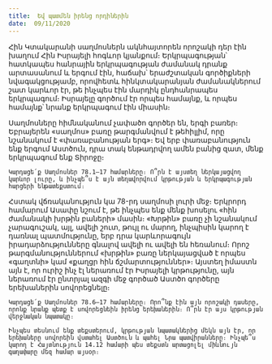 ```yaml
---
title:  Եվ պատմեն իրենց որդիներին
date:  09/11/2020
---
```


Հին Կտակարանի սաղմոսներն ակնհայտորեն որոշակի դեր էին խաղում Հին Իսրայելի հոգևոր կյանքում։ Երկրպագության՝ հատկապես հանրային երկրպագության ժամանակ դրանք արտասանում և երգում էին, հաճախ՝ երաժշտական գործիքների նվագակցությամբ, որովհետև հինկտակարանյան ժամանակներում շատ կարևոր էր, թե ինչպես էին մարդիկ ընդհանրապես երկրպագում։ Իսրայելը գործում էր որպես համայնք, և որպես համայնք՝ նրանք երկրպագում էին միասին։

Սաղմոսները հիմնականում չափածո գործեր են, երգի բառեր։ Եբրայերեն «սաղմոս» բառը թարգմանվում է թեհիլլիմ, որը նշանակում է «փառաբանության երգ»։ Եվ երբ փառաբանություն ենք երգում Աստծուն, դրա տակ ենթադրվող ամեն բանից զատ, մենք երկրպագում ենք Տիրոջը։

`Կարդացե՛ք Սաղմոսներ 78.1–17 համարները։ Ո՞րն է այստեղ ներկայացվող կարևոր լուրը, և ինչպե՞ս է այն տեղավորվում կրթության և երկրպագության հարցերի ենթատեքստում։`

Հստակ վճռականություն կա 78-րդ սաղմոսի լուրի մեջ։ Երկրորդ համարում Ասափը նշում է, թե ինչպես ենք մենք խոսելու «հին ժամանակի խրթին բաների» մասին։ «Խրթին» բառը չի նշանակում չարագուշակ, այլ, ավելի շուտ, թույլ ու մարող, ինչպիսին կարող է դառնալ պատմությունը, երբ դրա կարևորագույն իրադարձությունները գնալով ավելի ու ավելի են հեռանում։ Որոշ թարգմանություններում «խրթին» բառը ներկայացված է որպես «գաղտնի» կամ «քաղցր հին ճշմարտություններ»։ Այստեղ իմաստն այն է, որ ուրիշ ինչ էլ ներառում էր Իսրայելի կրթությունը, այն ներառում էր ընտրյալ ազգի մեջ գործած Աստծո գործերը երեխաներին սովորեցնելը։

`Կարդացե՛ք Սաղմոսներ 78.6–17 համարները։ Որո՞նք էին այն որոշակի դասերը, որոնք նրանք պետք է սովորեցնեին իրենց երեխաներին։ Ո՞րն էր այս կրթության վերջնական նպատակը։`

`Ինչպես տեսնում ենք տեքստերում, կրթության նպատակներից մեկն այն էր, որ երեխաները սովորեին վստահել Աստծուն և պահել Նրա պատվիրանները։ Ինչպե՞ս կարող է Հայտնություն 14.12 համարի պես տեքստն արտացոլել միևնույն գաղափարը մեզ համար այսօր։`